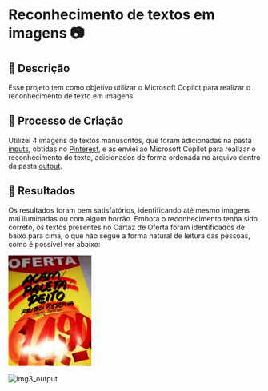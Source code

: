 # Reconhecimento de textos em imagens 📷

## 📒 Descrição

Esse projeto tem como objetivo utilizar o Microsoft Copilot para realizar o reconhecimento de texto em imagens.

## 🧐 Processo de Criação

Utilizei 4 imagens de textos manuscritos, que foram adicionadas na pasta [inputs](https://github.com/GustavoNobregaS/copilot-image-to-text/tree/main/inputs), obtidas no [Pinterest](https://br.pinterest.com/ideas/), e as enviei ao Microsoft Copilot para realizar o reconhecimento do texto, adicionados de forma ordenada no arquivo dentro da pasta [output](https://github.com/GustavoNobregaS/copilot-image-to-text/tree/main/output).

## 🚀 Resultados

Os resultados foram bem satisfatórios, identificando até mesmo imagens mal iluminadas ou com algum borrão. Embora o reconhecimento tenha sido correto, os textos presentes no Cartaz de Oferta foram identificados de baixo para cima, o que não segue a forma natural de leitura das pessoas, como é possível ver abaixo:

<img src="https://github.com/GustavoNobregaS/copilot-image-to-text/blob/main/inputs/img3_cartaz_oferta.jpg" alt="img3_cartaz_oferta" width="33%"/>

![img3_output](https://github.com/user-attachments/assets/5a9f0128-c3c9-42ed-94a3-e641d0988a15)
